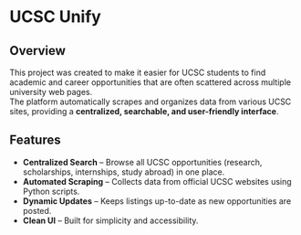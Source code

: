 # UCSC Unify

## Overview
This project was created to make it easier for UCSC students to find academic and career opportunities that are often scattered across multiple university web pages.  
The platform automatically scrapes and organizes data from various UCSC sites, providing a **centralized, searchable, and user-friendly interface**.

## Features
- **Centralized Search** – Browse all UCSC opportunities (research, scholarships, internships, study abroad) in one place.  
- **Automated Scraping** – Collects data from official UCSC websites using Python scripts.  
- **Dynamic Updates** – Keeps listings up-to-date as new opportunities are posted.  
- **Clean UI** – Built for simplicity and accessibility.
